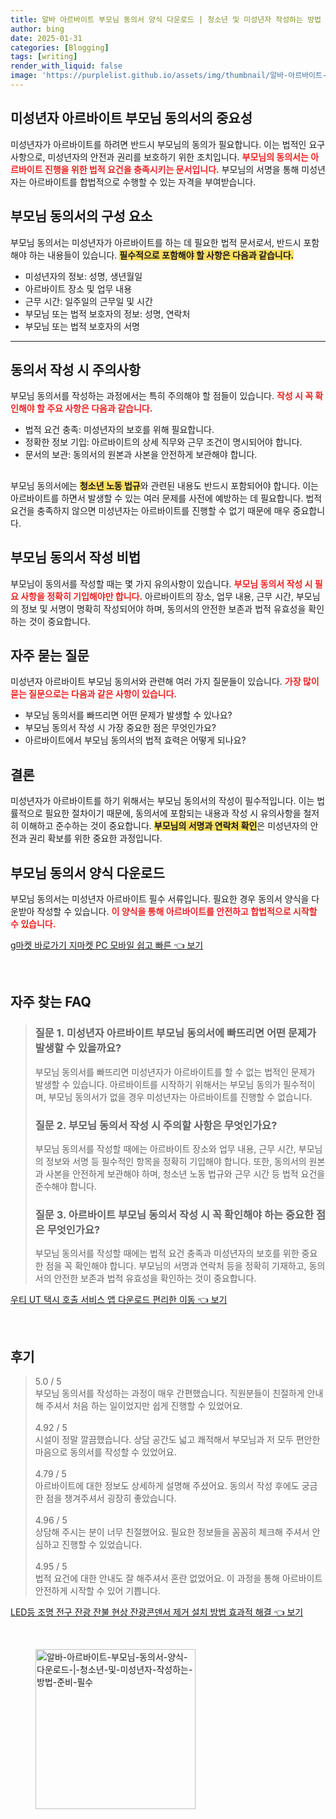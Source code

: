 ```yaml
---
title: 알바 아르바이트 부모님 동의서 양식 다운로드 | 청소년 및 미성년자 작성하는 방법 준비 필수
author: bing
date: 2025-01-31
categories: [Blogging]
tags: [writing]
render_with_liquid: false
image: 'https://purplelist.github.io/assets/img/thumbnail/알바-아르바이트-부모님-동의서-양식-다운로드-|-청소년-및-미성년자-작성하는-방법-준비-필수.webp'
---
```



<h2 id='미성년자_아르바이트_부모님_동의서의_중요성'>미성년자 아르바이트 부모님 동의서의 중요성</h2>

<p>미성년자가 아르바이트를 하려면 반드시 부모님의 동의가 필요합니다. 이는 법적인 요구사항으로, 미성년자의 안전과 권리를 보호하기 위한 조치입니다. <b><span style="color: #ee2323;">부모님의 동의서는 아르바이트 진행을 위한 법적 요건을 충족시키는 문서입니다.</span></b> 부모님의 서명을 통해 미성년자는 아르바이트를 합법적으로 수행할 수 있는 자격을 부여받습니다.</p>

<h2 id='부모님_동의서의_구성요소'>부모님 동의서의 구성 요소</h2>

<p>부모님 동의서는 미성년자가 아르바이트를 하는 데 필요한 법적 문서로서, 반드시 포함해야 하는 내용들이 있습니다. <b><span style="background-color: #ffe066;">필수적으로 포함해야 할 사항은 다음과 같습니다.</span></b></p>

<ul>
    <li>미성년자의 정보: 성명, 생년월일</li>
    <li>아르바이트 장소 및 업무 내용</li>
    <li>근무 시간: 일주일의 근무일 및 시간</li>
    <li>부모님 또는 법적 보호자의 정보: 성명, 연락처</li>
    <li>부모님 또는 법적 보호자의 서명</li>
</ul>

<hr />

<h2 id='동의서_작성시_주의사항'>동의서 작성 시 주의사항</h2>

<p>부모님 동의서를 작성하는 과정에서는 특히 주의해야 할 점들이 있습니다. <b><span style="color: #ee2323;">작성 시 꼭 확인해야 할 주요 사항은 다음과 같습니다.</span></b></p>

<ul>
    <li>법적 요건 충족: 미성년자의 보호를 위해 필요합니다.</li>
    <li>정확한 정보 기입: 아르바이트의 상세 직무와 근무 조건이 명시되어야 합니다.</li>
    <li>문서의 보관: 동의서의 원본과 사본을 안전하게 보관해야 합니다.</li>
</ul>

<h2 id='법적_요건_준수'></h2>

<p>부모님 동의서에는 <b><span style="background-color: #ffe066;">청소년 노동 법규</span></b>와 관련된 내용도 반드시 포함되어야 합니다. 이는 아르바이트를 하면서 발생할 수 있는 여러 문제를 사전에 예방하는 데 필요합니다. 법적 요건을 충족하지 않으면 미성년자는 아르바이트를 진행할 수 없기 때문에 매우 중요합니다.</p>

<h2 id='부모님_동의서_작성_비법'>부모님 동의서 작성 비법</h2>

<p>부모님이 동의서를 작성할 때는 몇 가지 유의사항이 있습니다. <b><span style="color: #ee2323;">부모님 동의서 작성 시 필요 사항을 정확히 기입해야만 합니다.</span></b> 아르바이트의 장소, 업무 내용, 근무 시간, 부모님의 정보 및 서명이 명확히 작성되어야 하며, 동의서의 안전한 보존과 법적 유효성을 확인하는 것이 중요합니다.</p>

<h2 id='자주_묻는_질문'>자주 묻는 질문</h2>

<p>미성년자 아르바이트 부모님 동의서와 관련해 여러 가지 질문들이 있습니다. <b><span style="color: #ee2323;">가장 많이 묻는 질문으로는 다음과 같은 사항이 있습니다.</span></b></p>

<ul>
    <li>부모님 동의서를 빠뜨리면 어떤 문제가 발생할 수 있나요?</li>
    <li>부모님 동의서 작성 시 가장 중요한 점은 무엇인가요?</li>
    <li>아르바이트에서 부모님 동의서의 법적 효력은 어떻게 되나요?</li>
</ul>

<h2 id='결론'>결론</h2>

<p>미성년자가 아르바이트를 하기 위해서는 부모님 동의서의 작성이 필수적입니다. 이는 법률적으로 필요한 절차이기 때문에, 동의서에 포함되는 내용과 작성 시 유의사항을 철저히 이해하고 준수하는 것이 중요합니다. <b><span style="background-color: #ffe066;">부모님의 서명과 연락처 확인</span></b>은 미성년자의 안전과 권리 확보를 위한 중요한 과정입니다.</p>

<h2 id='부모님_동의서_양식_다운로드'>부모님 동의서 양식 다운로드</h2>

<p>부모님 동의서는 미성년자 아르바이트 필수 서류입니다. 필요한 경우 동의서 양식을 다운받아 작성할 수 있습니다. <b><span style="color: #ee2323;">이 양식을 통해 아르바이트를 안전하고 합법적으로 시작할 수 있습니다.</span></b></p>


<p><a class="click-button" title="g마켓 바로가기 지마켓 PC 모바일 쉽고 빠른" href="https://purplelist.github.io/posts/g%EB%A7%88%EC%BC%93-%EB%B0%94%EB%A1%9C%EA%B0%80%EA%B8%B0-%EC%A7%80%EB%A7%88%EC%BC%93-PC-%EB%AA%A8%EB%B0%94%EC%9D%BC-%EC%89%BD%EA%B3%A0-%EB%B9%A0%EB%A5%B8/" rel="dofollow">g마켓 바로가기 지마켓 PC 모바일 쉽고 빠른 👈 보기</a></p><br>
<h2 id='자주_찾는_FAQ'>자주 찾는 FAQ</h2>
<div itemscope="" itemtype="https://schema.org/FAQPage"> 
<blockquote> 
<div itemscope="" itemprop="mainEntity" itemtype="https://schema.org/Question"> 
<h3 itemprop="name">질문 1. 미성년자 아르바이트 부모님 동의서에 빠뜨리면 어떤 문제가 발생할 수 있을까요?</h3> 
<div itemscope="" itemprop="acceptedAnswer" itemtype="https://schema.org/Answer"> 
<span itemprop="text"> 
<p>부모님 동의서를 빠뜨리면 미성년자가 아르바이트를 할 수 없는 법적인 문제가 발생할 수 있습니다. 아르바이트를 시작하기 위해서는 부모님 동의가 필수적이며, 부모님 동의서가 없을 경우 미성년자는 아르바이트를 진행할 수 없습니다.</p> 
</span> 
</div> 
</div> 
<div itemscope="" itemprop="mainEntity" itemtype="https://schema.org/Question"> 
<h3 itemprop="name">질문 2. 부모님 동의서 작성 시 주의할 사항은 무엇인가요?</h3> 
<div itemscope="" itemprop="acceptedAnswer" itemtype="https://schema.org/Answer"> 
<span itemprop="text"> 
<p>부모님 동의서를 작성할 때에는 아르바이트 장소와 업무 내용, 근무 시간, 부모님의 정보와 서명 등 필수적인 항목을 정확히 기입해야 합니다. 또한, 동의서의 원본과 사본을 안전하게 보관해야 하며, 청소년 노동 법규와 근무 시간 등 법적 요건을 준수해야 합니다.</p> 
</span> 
</div> 
</div> 
<div itemscope="" itemprop="mainEntity" itemtype="https://schema.org/Question"> 
<h3 itemprop="name">질문 3. 아르바이트 부모님 동의서 작성 시 꼭 확인해야 하는 중요한 점은 무엇인가요?</h3> 
<div itemscope="" itemprop="acceptedAnswer" itemtype="https://schema.org/Answer"> 
<span itemprop="text"> 
<p>부모님 동의서를 작성할 때에는 법적 요건 충족과 미성년자의 보호를 위한 중요한 점을 꼭 확인해야 합니다. 부모님의 서명과 연락처 등을 정확히 기재하고, 동의서의 안전한 보존과 법적 유효성을 확인하는 것이 중요합니다.</p> 
</span> 
</div> 
</div> 
</blockquote> 
</div>
<p><a class="click-button" title="우티 UT 택시 호출 서비스 앱 다운로드 편리한 이동" href="https://purplelist.github.io/posts/%EC%9A%B0%ED%8B%B0-UT-%ED%83%9D%EC%8B%9C-%ED%98%B8%EC%B6%9C-%EC%84%9C%EB%B9%84%EC%8A%A4-%EC%95%B1-%EB%8B%A4%EC%9A%B4%EB%A1%9C%EB%93%9C-%ED%8E%B8%EB%A6%AC%ED%95%9C-%EC%9D%B4%EB%8F%99/" rel="dofollow">우티 UT 택시 호출 서비스 앱 다운로드 편리한 이동 👈 보기</a></p><br>
<h2 id='후기'>후기</h2>
<div itemscope itemtype="https://schema.org/Product">
  <blockquote>
  <div itemprop="review" itemscope itemtype="https://schema.org/Review">
      <div itemprop="reviewRating" itemscope itemtype="https://schema.org/Rating"> <span itemprop="ratingValue">5.0</span> / <span itemprop="bestRating">5</span> </div>
      <span itemprop="reviewBody">부모님 동의서를 작성하는 과정이 매우 간편했습니다. 직원분들이 친절하게 안내해 주셔서 처음 하는 일이었지만 쉽게 진행할 수 있었어요.</span>
  </div>
  <br>
  <div itemprop="review" itemscope itemtype="https://schema.org/Review">
      <div itemprop="reviewRating" itemscope itemtype="https://schema.org/Rating"> <span itemprop="ratingValue">4.92</span> / <span itemprop="bestRating">5</span> </div>
      <span itemprop="reviewBody">시설이 정말 깔끔했습니다. 상담 공간도 넓고 쾌적해서 부모님과 저 모두 편안한 마음으로 동의서를 작성할 수 있었어요.</span>
  </div>
  <br>
  <div itemprop="review" itemscope itemtype="https://schema.org/Review">
      <div itemprop="reviewRating" itemscope itemtype="https://schema.org/Rating"> <span itemprop="ratingValue">4.79</span> / <span itemprop="bestRating">5</span> </div>
      <span itemprop="reviewBody">아르바이트에 대한 정보도 상세하게 설명해 주셨어요. 동의서 작성 후에도 궁금한 점을 챙겨주셔서 굉장히 좋았습니다.</span>
  </div>
  <br>
  <div itemprop="review" itemscope itemtype="https://schema.org/Review">
      <div itemprop="reviewRating" itemscope itemtype="https://schema.org/Rating"> <span itemprop="ratingValue">4.96</span> / <span itemprop="bestRating">5</span> </div>
      <span itemprop="reviewBody">상담해 주시는 분이 너무 친절했어요. 필요한 정보들을 꼼꼼히 체크해 주셔서 안심하고 진행할 수 있었습니다.</span>
  </div>
  <br>
  <div itemprop="review" itemscope itemtype="https://schema.org/Review">
      <div itemprop="reviewRating" itemscope itemtype="https://schema.org/Rating"> <span itemprop="ratingValue">4.95</span> / <span itemprop="bestRating">5</span> </div>
      <span itemprop="reviewBody">법적 요건에 대한 안내도 잘 해주셔서 혼란 없었어요. 이 과정을 통해 아르바이트 안전하게 시작할 수 있어 기쁩니다.</span>
  </div>
  </blockquote>
</div>
<p><a class="click-button" title="LED등 조명 전구 잔광 잔불 현상 잔광콘덴서 제거 설치 방법 효과적 해결" href="https://purplelist.github.io/posts/LED%EB%93%B1-%EC%A1%B0%EB%AA%85-%EC%A0%84%EA%B5%AC-%EC%9E%94%EA%B4%91-%EC%9E%94%EB%B6%88-%ED%98%84%EC%83%81-%EC%9E%94%EA%B4%91%EC%BD%98%EB%8D%B4%EC%84%9C-%EC%A0%9C%EA%B1%B0-%EC%84%A4%EC%B9%98-%EB%B0%A9%EB%B2%95-%ED%9A%A8%EA%B3%BC%EC%A0%81-%ED%95%B4%EA%B2%B0/" rel="dofollow">LED등 조명 전구 잔광 잔불 현상 잔광콘덴서 제거 설치 방법 효과적 해결 👈 보기</a></p><br>
<figure class="image"><img src="https://purplelist.github.io/assets/img/thumbnail/알바-아르바이트-부모님-동의서-양식-다운로드-|-청소년-및-미성년자-작성하는-방법-준비-필수.webp" alt="알바-아르바이트-부모님-동의서-양식-다운로드-|-청소년-및-미성년자-작성하는-방법-준비-필수" width="256" height="256"></figure>